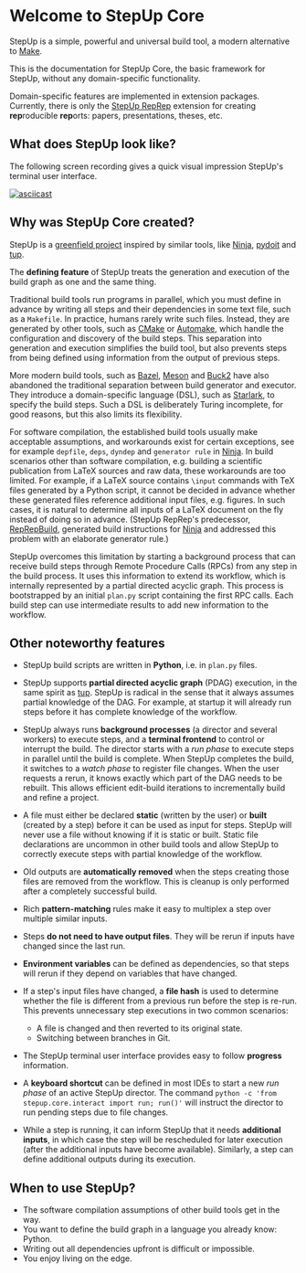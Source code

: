 # Welcome to StepUp Core

StepUp is a simple, powerful and universal build tool, a modern alternative to [Make](https://en.wikipedia.org/wiki/Make_(software)).

This is the documentation for StepUp Core, the basic framework for StepUp, without any domain-specific functionality.

Domain-specific features are implemented in extension packages.
Currently, there is only the
[StepUp RepRep](https://reproducible-reporting.github.io/stepup-reprep/)
extension for creating **rep**roducible **rep**orts: papers, presentations, theses, etc.


## What does StepUp look like?

The following screen recording gives a quick visual impression StepUp's terminal user interface.

[![asciicast](https://asciinema.org/a/656610.svg)](https://asciinema.org/a/656610)


## Why was StepUp Core created?

StepUp is a [greenfield project](https://en.wikipedia.org/wiki/Greenfield_project) inspired by similar tools, like [Ninja](https://ninja-build.org/), [pydoit](https://pydoit.org/) and [tup](https://gittup.org/tup).

The **defining feature** of StepUp treats the generation and execution of the build graph as one and the same thing.

Traditional build tools run programs in parallel, which you must define in advance by writing all steps and their dependencies in some text file, such as a `Makefile`.
In practice, humans rarely write such files.
Instead, they are generated by other tools,
such as [CMake](https://cmake.org) or [Automake](https://www.gnu.org/software/automake/),
which handle the configuration and discovery of the build steps.
This separation into generation and execution simplifies the build tool, but also prevents steps from being defined using information from the output of previous steps.

More modern build tools, such as [Bazel](https://bazel.build/), [Meson](https://mesonbuild.com) and [Buck2](https://buck2.build/) have also abandoned the traditional separation between build generator and executor.
They introduce a domain-specific language (DSL), such as [Starlark](https://github.com/bazelbuild/starlark/), to specify the build steps.
Such a DSL is deliberately Turing incomplete, for good reasons, but this also limits its flexibility.

For software compilation, the established build tools usually make acceptable assumptions, and workarounds exist for certain exceptions,
see for example `depfile`, `deps`, `dyndep` and `generator rule` in [Ninja](https://ninja-build.org/).
In build scenarios other than software compilation,
e.g. building a scientific publication from LaTeX sources and raw data,
these workarounds are too limited.
For example, if a LaTeX source contains `\input` commands with TeX files generated by a Python script, it cannot be decided in advance whether these generated files reference additional input files, e.g. figures.
In such cases, it is natural to determine all inputs of a LaTeX document on the fly instead of doing so in advance.
(StepUp RepRep's predecessor, [RepRepBuild](https://github.com/reproducible-reporting/reprepbuild), generated build instructions for [Ninja](https://ninja-build.org/) and addressed this problem with an elaborate generator rule.)

StepUp overcomes this limitation by starting a background process that can receive build steps
through Remote Procedure Calls (RPCs) from any step in the build process.
It uses this information to extend its workflow,
which is internally represented by a partial directed acyclic graph.
This process is bootstrapped by an initial `plan.py` script containing the first RPC calls.
Each build step can use intermediate results to add new information to the workflow.


## Other noteworthy features

- StepUp build scripts are written in **Python**, i.e. in `plan.py` files.

- StepUp supports **partial directed acyclic graph** (PDAG) execution, in the same spirit as [tup](https://gittup.org/tup).
  StepUp is radical in the sense that it always assumes partial knowledge of the DAG.
  For example, at startup it will already run steps before it has complete knowledge of the workflow.

- StepUp always runs **background processes** (a director and several workers) to execute steps,
  and a **terminal frontend** to control or interrupt the build.
  The director starts with a *run phase* to execute steps in parallel until the build is complete.
  When StepUp completes the build, it switches to a *watch phase* to register file changes.
  When the user requests a rerun, it knows exactly which part of the DAG needs to be rebuilt.
  This allows efficient edit-build iterations to incrementally build and refine a project.

- A file must either be declared **static** (written by the user) or **built** (created by a step)
  before it can be used as input for steps.
  StepUp will never use a file without knowing if it is static or built.
  Static file declarations are uncommon in other build tools and
  allow StepUp to correctly execute steps with partial knowledge of the workflow.

- Old outputs are **automatically removed**
  when the steps creating those files are removed from the workflow.
  This is cleanup is only performed after a completely successful build.

- Rich **pattern-matching** rules make it easy to multiplex a step over multiple similar inputs.

- Steps **do not need to have output files**.
  They will be rerun if inputs have changed since the last run.

- **Environment variables** can be defined as dependencies,
  so that steps will rerun if they depend on variables that have changed.

- If a step's input files have changed, a **file hash** is used to determine whether the file
  is different from a previous run before the step is re-run.
  This prevents unnecessary step executions in two common scenarios:

    - A file is changed and then reverted to its original state.
    - Switching between branches in Git.

- The StepUp terminal user interface provides easy to follow **progress** information.

- A **keyboard shortcut** can be defined in most IDEs to start
  a new *run phase* of an active StepUp director.
  The command `python -c 'from stepup.core.interact import run; run()'` will instruct the director to run pending steps due to file changes.

- While a step is running, it can inform StepUp that it needs **additional inputs**,
  in which case the step will be rescheduled for later execution
  (after the additional inputs have become available).
  Similarly, a step can define additional outputs during its execution.


## When to use StepUp?

- The software compilation assumptions of other build tools get in the way.
- You want to define the build graph in a language you already know: Python.
- Writing out all dependencies upfront is difficult or impossible.
- You enjoy living on the edge.
